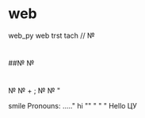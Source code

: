 # web
web_py
web trst
tach
//
№
#
#
##№
№
#
№
№
+
;
№
№
"

  smile Pronouns: ....."
hi
""
"
"
"
Hello
ЦУ
